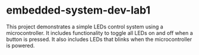 # embedded-system-dev-lab1
This project demonstrates a simple LEDs control system using a microcontroller. It includes functionality to toggle all LEDs on and off when a button is pressed. It also includes LEDs that blinks when the microcontroller is powered.
